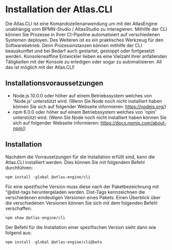 # Installation der Atlas.CLI

Die Atlas.CLI ist eine Komandozeilenanwendung um mit der AtlasEngine unabhängig vom BPMN-Studio / AltasStudio zu interagieren. Mithilfe der CLI können Sie Prozesse in Ihrer CI-Pipeline automatisiert auf verschiedenen Systemen deployen. Des Weiteren ist es ein praktisches Werkzeug für den Softwarebetrieb. Denn Prozessinstanzen können mithilfe der CLI beauskunftet und bei Bedarf auch gestartet, gestoppt oder fortgesetzt werden. 
Konsoleneaffine Entwickler lieben es eine Vielzahl ihrer anfallenden Tätigkeiten mit der Konsole zu erledigen oder sogar zu automatisieren.  All das ist möglich mit der Atlas.CLI!

## Installationsvoraussetzungen
* Node.js 10.0.0 oder höher auf einem Betriebssystem welches von 'Node.js' unterstützt wird. (Wenn Sie Node noch nicht installiert haben können Sie sich auf folgender Webseite informieren: https://nodejs.org/)
* npm 6.0.0 oder höher auf einem Betriebssystem welches von 'npm' unterstützt wird. (Wenn Sie Node noch nicht installiert haben können Sie sich auf folgender Webseite informieren: https://docs.npmjs.com/about-npm/)

## Installation
Nachdem die Vorrausetzungen für die Installation erfüllt sind, kann die Atlas.CLI installiert werden. Dies können Sie mit folgendem Befehl durchführen:
```shell
npm install -global @atlas-engine/cli
```
Für eine spezifische Version muss diese nach der Paketbezeichnung mit “@dist-tags heruntergeladen werden. Dist-Tags kennzeichnen die verschiedenen eindeutigen Versionen eines Pakets. Einen Überblick über die verschiedenen Versionen können Sie sich mit dem folgenden Befehl verschaffen:
```shell
npm show @atlas-engine/cli
```

Der Befehl für die Installation einer spezifischen Version sieht dann wie folgend aus:
```shell
npm install -global @atlas-engine/cli@beta
```